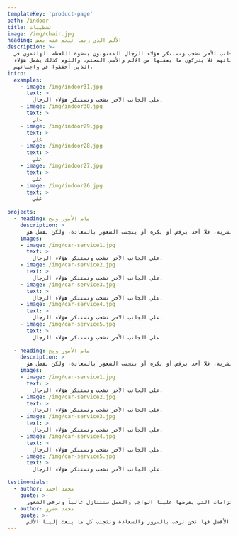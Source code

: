 ```yaml
---
templateKey: 'product-page'
path: /indoor
title: تشطيبات
image: /img/chair.jpg
heading: الألم الذي ربما تنجم عنه بعض
description: >-
  علي الجانب الآخر نشجب ونستنكر هؤلاء الرجال المفتونون بنشوة اللحظة الهائمون في 
  رغباتهم فلا يدركون ما يعقبها من الألم والأسي المحتم، واللوم كذلك يشمل هؤلاء 
  الذين أخفقوا في واجباتهم.
intro:
  examples:
    - image: /img/indoor31.jpg
      text: >
        علي الجانب الآخر نشجب ونستنكر هؤلاء الرجال.
    - image: /img/indoor30.jpg
      text: >
        علي
    - image: /img/indoor29.jpg
      text: >
        علي
    - image: /img/indoor28.jpg
      text: >
        علي
    - image: /img/indoor27.jpg
      text: >
        علي
    - image: /img/indoor26.jpg
      text: >
        علي
    
projects:
  - heading: مام الأمور ويخ
    description: >
      المغلوطة حول استنكار  النشوة وتمجيد الألم نشأت بالفعل، وسأعرض لك التفاصيل لتكتشف حقيقة وأساس تلك السعادة البشرية، فلا أحد يرفض أو يكره أو يتجنب الشعور بالسعادة، ولكن بفضل هؤ.
    images:
    - image: /img/car-service1.jpg 
      text: >
        علي الجانب الآخر نشجب ونستنكر هؤلاء الرجال.
    - image: /img/car-service2.jpg
      text: >
        علي الجانب الآخر نشجب ونستنكر هؤلاء الرجال.
    - image: /img/car-service3.jpg
      text: >
        علي الجانب الآخر نشجب ونستنكر هؤلاء الرجال.
    - image: /img/car-service4.jpg
      text: >
        علي الجانب الآخر نشجب ونستنكر هؤلاء الرجال.
    - image: /img/car-service5.jpg
      text: >
        علي الجانب الآخر نشجب ونستنكر هؤلاء الرجال.
      
  - heading: مام الأمور ويخ
    description: >
      المغلوطة حول استنكار  النشوة وتمجيد الألم نشأت بالفعل، وسأعرض لك التفاصيل لتكتشف حقيقة وأساس تلك السعادة البشرية، فلا أحد يرفض أو يكره أو يتجنب الشعور بالسعادة، ولكن بفضل هؤ.
    images:
    - image: /img/car-service1.jpg 
      text: >
        علي الجانب الآخر نشجب ونستنكر هؤلاء الرجال.
    - image: /img/car-service2.jpg
      text: >
        علي الجانب الآخر نشجب ونستنكر هؤلاء الرجال.
    - image: /img/car-service3.jpg
      text: >
        علي الجانب الآخر نشجب ونستنكر هؤلاء الرجال.
    - image: /img/car-service4.jpg
      text: >
        علي الجانب الآخر نشجب ونستنكر هؤلاء الرجال.
    - image: /img/car-service5.jpg
      text: >
        علي الجانب الآخر نشجب ونستنكر هؤلاء الرجال.

testimonials:
  - author: محمد احمد
    quote: >-
      ينا الألم. في بعض الأحيان ونظراً للالتزامات التي يفرضها علينا الواجب والعمل سنتنازل غالباً ونرفض الشعور
  - author: محمد عمرو
    quote: >-
      م فيتساوي مع هؤلاء الذين يتجنبون وينأون عن تحمل الكدح والألم . من المفترض أن نفرق بين هذه الحالات بكل سهولة ومرونة. في ذاك الوقت عندما تكون قدرتنا علي الاختيار غير مقيدة بشرط وعندما لا نجد ما يمنعنا أن نفعل الأفضل فها نحن نرحب بالسرور والسعادة ونتجنب كل ما يبعث إلينا الألم.
---
```

